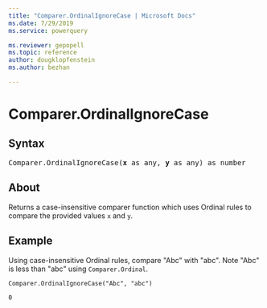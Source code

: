 ```yaml
---
title: "Comparer.OrdinalIgnoreCase | Microsoft Docs"
ms.date: 7/29/2019
ms.service: powerquery

ms.reviewer: gepopell
ms.topic: reference
author: dougklopfenstein
ms.author: bezhan

---
```

# Comparer.OrdinalIgnoreCase

## Syntax

<pre>
Comparer.OrdinalIgnoreCase(<b>x</b> as any, <b>y</b> as any) as number
</pre>

## About
Returns a case-insensitive comparer function which uses Ordinal rules to compare the provided values `x` and `y`.

## Example 
Using case-insensitive Ordinal rules, compare "Abc" with "abc". Note "Abc" is less than "abc" using `Comparer.Ordinal`. 

```powerquery-m
Comparer.OrdinalIgnoreCase("Abc", "abc")
```

```powerquery-m
0
```